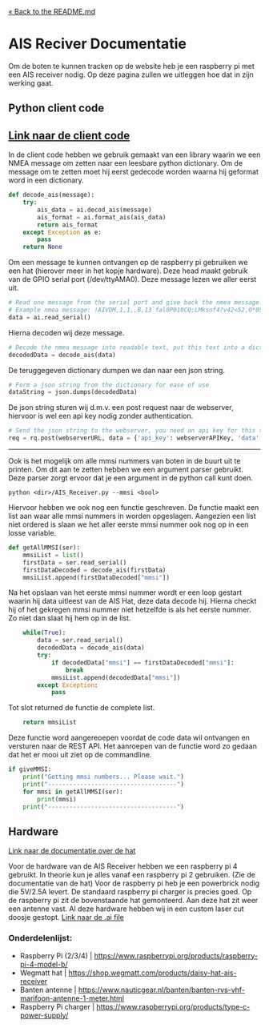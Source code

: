 [&laquo; Back to the README.md](../README.md)

# AIS Reciver Documentatie
Om de boten te kunnen tracken op de website heb je een raspberry pi met een AIS receiver nodig. Op deze pagina zullen we uitleggen hoe dat in zijn werking gaat.

## Python client code

[Link naar de client code](../ais-receiver/ais-receiver.py)
---
In de client code hebben we gebruik gemaakt van een library waarin we een NMEA message om zetten naar een leesbare python dictionary.
Om de message om te zetten moet hij eerst gedecode worden waarna hij geformat word in een dictionary.
```python
def decode_ais(message):
    try:
        ais_data = ai.decod_ais(message)
        ais_format = ai.format_ais(ais_data)
        return ais_format
    except Exception as e:
        pass
    return None
```
Om een message te kunnen ontvangen op de raspberry pi gebruiken we een hat (hierover meer in het kopje hardware).
Deze head maakt gebruik van de GPIO serial port (/dev/ttyAMA0).
Deze message lezen we aller eerst uit.
```python
# Read one message from the serial port and give back the nmea message.
# Example nmea message: !AIVDM,1,1,,B,13`fal0P010CQ;LMksnf4?v42<52,0*05
data = ai.read_serial()
```
Hierna decoden wij deze message.
```python
# Decode the nmea message into readable text, put this text into a dictionary.
decodedData = decode_ais(data)
```
De teruggegeven dictionary dumpen we dan naar een json string.
```python
# Form a json string from the dictionary for ease of use
dataString = json.dumps(decodedData)
```
De json string sturen wij d.m.v. een post request naar de webserver, hiervoor is wel een api key nodig zonder authentication.
```python
# Send the json string to the webserver, you need an api key for this to work without authentication.
req = rq.post(webserverURL, data = {'api_key': webserverAPIKey, 'data': dataString})
```
---
Ook is het mogelijk om alle mmsi nummers van boten in de buurt uit te printen. Om dit aan te zetten hebben we een argument parser gebruikt. Deze parser zorgt ervoor dat je een argument in de python call kunt doen.
```shell
python <dir>/AIS_Receiver.py --mmsi <bool>
```

Hiervoor hebben we ook nog een functie geschreven.
De functie maakt een list aan waar alle mmsi nummers in worden opgeslagen. Aangezien een list niet ordered is slaan we het aller eerste mmsi nummer ook nog op in een losse variable.
```python
def getAllMMSI(ser):
    mmsiList = list()
    firstData = ser.read_serial()
    firstDataDecoded = decode_ais(firstData)
    mmsiList.append(firstDataDecoded["mmsi"])
```
Na het opslaan van het eerste mmsi nummer wordt er een loop gestart waarin hij data uitleest van de AIS Hat, deze data decode hij.  Hierna checkt hij of het gekregen mmsi nummer niet hetzelfde is als het eerste nummer. Zo niet dan slaat hij hem op in de list.
```python
    while(True):
        data = ser.read_serial()
        decodedData = decode_ais(data)
        try:
            if decodedData["mmsi"] == firstDataDecoded["mmsi"]:
                break
            mmsiList.append(decodedData["mmsi"])
        except Exception:
            pass
```
Tot slot returned de functie de complete list.
```python
    return mmsiList
```

Deze functie word aangereoepen voordat de code data wil ontvangen en versturen naar de REST API. Het aanroepen van de functie word zo gedaan dat het er mooi uit ziet op de commandline.
```python
if giveMMSI:
    print("Getting mmsi numbers... Please wait.")
    print("------------------------------------")
    for mmsi in getAllMMSI(ser):
        print(mmsi)
    print("------------------------------------")
```

## Hardware
[Link naar de documentatie over de hat](https://wegmatt.com/files/dAISy%20HAT%20AIS%20Receiver%20Quickstart.pdf)

Voor de hardware van de AIS Receiver hebben we een raspberry pi 4 gebruikt.
In theorie kun je alles vanaf een raspberry pi 2 gebruiken. (Zie de documentatie van de hat)
Voor de raspberry pi heb je een powerbrick nodig die 5V/2.5A levert. De standaard raspberry pi charger is precies goed.
Op de raspberry pi zit de bovenstaande hat gemonteerd. Aan deze hat zit weer een antenne vast.
Al deze hardware hebben wij in een custom laser cut doosje gestopt. [Link naar de .ai file](../ais-receiver/custom_box.ai)

### Onderdelenlijst:
- Raspberry Pi (2/3/4) | <https://www.raspberrypi.org/products/raspberry-pi-4-model-b/>
- Wegmatt hat | <https://shop.wegmatt.com/products/daisy-hat-ais-receiver>
- Banten antenne | <https://www.nauticgear.nl/banten/banten-rvs-vhf-marifoon-antenne-1-meter.html>
- Raspberry Pi charger | <https://www.raspberrypi.org/products/type-c-power-supply/>
